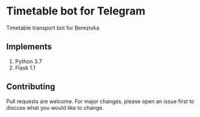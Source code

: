 # Timetable bot for Telegram
Timetable transport bot for Berezivka

## Implements

1) Python 3.7
2) Flask 1.1 

## Contributing
Pull requests are welcome. For major changes, please open an issue first to discuss what you would like to change.

